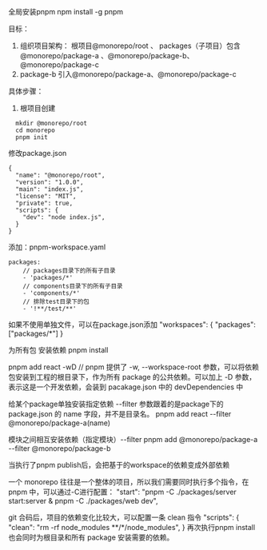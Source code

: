 全局安装pnpm
npm install -g pnpm

目标： 
1. 组织项目架构：
根项目@monorepo/root 、 packages（子项目）包含 @monorepo/package-a 、@monorepo/package-b、@monorepo/package-c
2. package-b 引入@monorepo/package-a、@monorepo/package-c

具体步骤：
1. 根项目创建
```
  mkdir @monorepo/root
  cd monorepo
  pnpm init
```
修改package.json
```
{
  "name": "@monorepo/root",
  "version": "1.0.0",
  "main": "index.js",
  "license": "MIT",
  "private": true,
  "scripts": {
    "dev": "node index.js",
  }
}
```

添加：pnpm-workspace.yaml
```
packages:
    // packages目录下的所有子目录
    - 'packages/*'
    // components目录下的所有子目录
    - 'components/*'
    // 排除test目录下的包
    - '!**/test/**'
```
如果不使用单独文件，可以在package.json添加
"workspaces": {
    "packages": ["packages/*"]
  }

为所有包 安装依赖 
pnpm install

pnpm add react -wD // pnpm 提供了 -w, --workspace-root 参数，可以将依赖包安装到工程的根目录下，作为所有 package 的公共依赖。可以加上 -D 参数，表示这是一个开发依赖，会装到 pacakage.json 中的 devDependencies 中


给某个package单独安装指定依赖
--filter 参数跟着的是package下的 package.json 的 name 字段，并不是目录名。
pnpm add react --filter @monorepo/package-a(name)


模块之间相互安装依赖（指定模块）--filter
pnpm add @monorepo/package-a --filter @monorepo/package-b




当执行了pnpm publish后，会把基于的workspace的依赖变成外部依赖


一个 monorepo 往往是一个整体的项目，所以我们需要同时执行多个指令，在 pnpm 中，可以通过-C进行配置：
"start": "pnpm -C ./packages/server start:server & pnpm -C ./packages/web dev",

 git 合码后，项目的依赖变化比较大，可以配置一条 clean 指令
 "scripts": {
    "clean": "rm -rf node_modules **/*/node_modules",
  }
  再次执行pnpm install也会同时为根目录和所有 package 安装需要的依赖。

